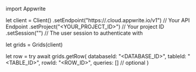 import Appwrite

let client = Client()
    .setEndpoint("https://<REGION>.cloud.appwrite.io/v1") // Your API Endpoint
    .setProject("<YOUR_PROJECT_ID>") // Your project ID
    .setSession("") // The user session to authenticate with

let grids = Grids(client)

let row = try await grids.getRow(
    databaseId: "<DATABASE_ID>",
    tableId: "<TABLE_ID>",
    rowId: "<ROW_ID>",
    queries: [] // optional
)

